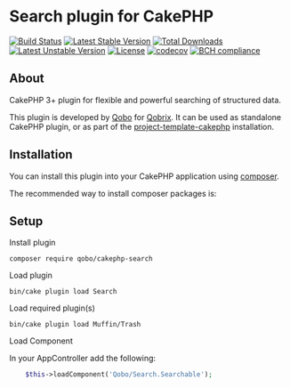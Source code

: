 # Search plugin for CakePHP

[![Build Status](https://travis-ci.org/QoboLtd/cakephp-search.svg?branch=master)](https://travis-ci.org/QoboLtd/cakephp-search)
[![Latest Stable Version](https://poser.pugx.org/qobo/cakephp-search/v/stable)](https://packagist.org/packages/qobo/cakephp-search)
[![Total Downloads](https://poser.pugx.org/qobo/cakephp-search/downloads)](https://packagist.org/packages/qobo/cakephp-search)
[![Latest Unstable Version](https://poser.pugx.org/qobo/cakephp-search/v/unstable)](https://packagist.org/packages/qobo/cakephp-search)
[![License](https://poser.pugx.org/qobo/cakephp-search/license)](https://packagist.org/packages/qobo/cakephp-search)
[![codecov](https://codecov.io/gh/QoboLtd/cakephp-search/branch/master/graph/badge.svg)](https://codecov.io/gh/QoboLtd/cakephp-search)
[![BCH compliance](https://bettercodehub.com/edge/badge/QoboLtd/cakephp-search?branch=master)](https://bettercodehub.com/)

## About

CakePHP 3+ plugin for flexible and powerful searching of structured data.

This plugin is developed by [Qobo](https://www.qobo.biz) for [Qobrix](https://qobrix.com).  It can be used as standalone CakePHP plugin, or as part of the [project-template-cakephp](https://github.com/QoboLtd/project-template-cakephp) installation.

## Installation

You can install this plugin into your CakePHP application using [composer](http://getcomposer.org).

The recommended way to install composer packages is:

## Setup

Install plugin
```
composer require qobo/cakephp-search
```

Load plugin
```
bin/cake plugin load Search
```

Load required plugin(s)
```
bin/cake plugin load Muffin/Trash
```

Load Component

In your AppController add the following:
```php
    $this->loadComponent('Qobo/Search.Searchable');
```
